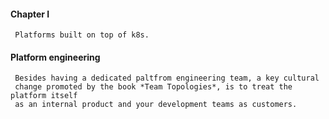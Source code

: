 #### Chapter I

    
     Platforms built on top of k8s.

     
#### Platform engineering

     Besides having a dedicated paltfrom engineering team, a key cultural
     change promoted by the book *Team Topologies*, is to treat the platform itself
     as an internal product and your development teams as customers.




